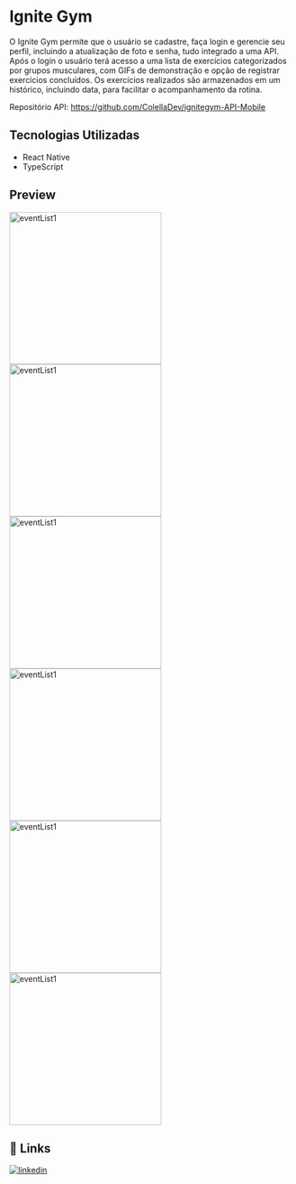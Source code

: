 # Ignite Gym

O Ignite Gym permite que o usuário se cadastre, faça login e gerencie seu perfil, incluindo a atualização de foto e senha, tudo integrado a uma API. Após o login o usuário terá acesso a uma lista de exercícios categorizados por grupos musculares, com GIFs de demonstração e opção de registrar exercícios concluídos. Os exercícios realizados são armazenados em um histórico, incluindo data, para facilitar o acompanhamento da rotina.

Repositório API: https://github.com/ColellaDev/ignitegym-API-Mobile

## Tecnologias Utilizadas
- React Native
- TypeScript

## Preview
<img src="https://github.com/user-attachments/assets/dc50c3ff-71c8-438a-9f93-bebe584bf908" alt="eventList1" width="270"/>
<img src="https://github.com/user-attachments/assets/ace6167d-04eb-45d1-8c8c-221f7707993b" alt="eventList1" width="270"/>
<img src="https://github.com/user-attachments/assets/72581b44-ef26-4b54-b07f-92c05ff97827" alt="eventList1" width="270"/>
<img src="https://github.com/user-attachments/assets/2904af01-a537-4297-9a30-f591d2e38f94" alt="eventList1" width="270"/>
<img src="https://github.com/user-attachments/assets/905fbdb0-a457-4b3c-8ac3-1d9ad706ce50" alt="eventList1" width="270"/>
<img src="https://github.com/user-attachments/assets/c4e97315-c445-4897-bda4-06201531cf82" alt="eventList1" width="270"/>

## 🔗 Links
[![linkedin](https://img.shields.io/badge/linkedin-0A66C2?style=for-the-badge&logo=linkedin&logoColor=white)](https://www.linkedin.com/in/marcos-colella-esteves-952a3866/)
